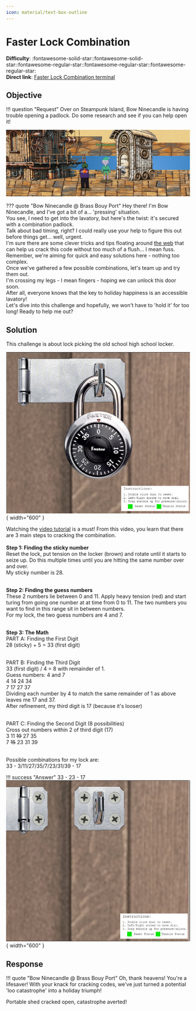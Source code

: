 ```yaml
---
icon: material/text-box-outline
---
```


# Faster Lock Combination

**Difficulty**: :fontawesome-solid-star::fontawesome-solid-star::fontawesome-regular-star::fontawesome-regular-star::fontawesome-regular-star:<br/>
**Direct link**: [Faster Lock Combination terminal](https://paddlelockdecode.com?&challenge=fasterlock&username=rack3t&id=eba63663-e81c-47a4-b9ac-8524fc9c1ad7&area=spi-brassbouyport&location=12,22&tokens=&dna=ATATATTAATATATATATATATATATATATATCGATATGCATATATATATATGCATATATATATATATATATATATTAGCATATATATATATATGCATATATATATATGCATATATATTA)

## Objective

!!! question "Request"
    Over on Steampunk Island, Bow Ninecandle is having trouble opening a padlock. Do some research and see if you can help open it!

![Bow Ninecandle](../img/objectives/o10/BowNinecandle.jpg)

??? quote "Bow Ninecandle @ Brass Bouy Port"
    Hey there! I'm Bow Ninecandle, and I've got a bit of a... 'pressing' situation.<br/>
    You see, I need to get into the lavatory, but here's the twist: it's secured with a combination padlock.<br/>
    Talk about bad timing, right? I could really use your help to figure this out before things get... well, urgent.<br/>
    I'm sure there are some clever tricks and tips floating around [the web](https://www.youtube.com/watch?v=27rE5ZvWLU0) that can help us crack this code without too much of a flush... I mean fuss.<br/>
    Remember, we're aiming for quick and easy solutions here - nothing too complex.<br/>
    Once we've gathered a few possible combinations, let's team up and try them out.<br/>
    I'm crossing my legs - I mean fingers - hoping we can unlock this door soon.<br/>
    After all, everyone knows that the key to holiday happiness is an accessible lavatory!<br/>
    Let's dive into this challenge and hopefully, we won't have to 'hold it' for too long! Ready to help me out?<br/>



## Solution
This challenge is about lock picking the old school high school locker.

![Locker](../img/objectives/o10/locker.jpg){ width="600" }

Watching the [video tutorial](https://www.youtube.com/watch?v=27rE5ZvWLU0) is a must! From this video, you learn that there are 3 main steps to cracking the combination.<br/><br/>
<b>Step 1: Finding the sticky number</b><br/>
Reset the lock, put tension on the locker (brown) and rotate until it starts to seize up. Do this multiple times until you are hitting the same number over and over.<br/>
My sticky number is 28.<br/><br/>

<b>Step 2: Finding the guess numbers</b><br/>
These 2 numbers lie between 0 and 11. Apply heavy tension (red) and start turing from going one number at at time from 0 to 11. The two numbers you want to find in this range
sit in between numbers.<br/>
For my lock, the two guess numbers are 4 and 7.<br/><br/>

<b>Step 3: The Math</b><br/>
PART A: Finding the First Digit<br/>
28 (sticky) + 5 = 33 (first digit)<br/><br/>

PART B: Finding the Third Digit<br/>
33 (first digit) / 4 = 8 with remainder of 1.<br/>
Guess numbers: 4 and 7<br/>
4 14 24 34<br/>
7 17 27 37<br/>
Dividing each number by 4 to match the same remainder of 1 as above leaves me 17 and 37.<br/>
After refinement, my third digit is 17 (because it's looser)<br/><br/>

PART C: Finding the Second Digit (8 possibilities)<br/>
Cross out numbers within 2 of third digit (17)<br/>
3 11 <s>19</s> 27 35<br/>
7 <s>15</s> 23 31 39<br/><br/>

Possible combinations for my lock are:<br/>
33 - 3/11/27/35/7/23/31/39 - 17

!!! success "Answer"
    33 - 23 - 17<br/>
    ![Unlocked](../img/objectives/o10/unlocked.jpg){ width="600" }
    
    
## Response
!!! quote "Bow Ninecandle @ Brass Bouy Port"
    Oh, thank heavens! You're a lifesaver! With your knack for cracking codes, we've just turned a potential 'loo catastrophe' into a holiday triumph!


Portable shed cracked open, catastrophe averted!
